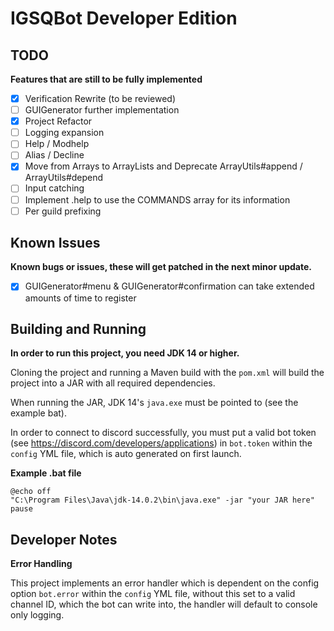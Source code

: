 # IGSQBot Developer Edition
## TODO
**Features that are still to be fully implemented**
 - [x] Verification Rewrite (to be reviewed)
 - [ ] GUIGenerator further implementation
 - [x] Project Refactor
 - [ ] Logging expansion
 - [ ] Help / Modhelp
 - [ ] Alias / Decline
 - [x] Move from Arrays to ArrayLists and Deprecate ArrayUtils#append / ArrayUtils#depend
 - [ ] Input catching
 - [ ] Implement .help to use the COMMANDS array for its information
 - [ ] Per guild prefixing

## Known Issues
**Known bugs or issues, these will get patched in the next minor update.**
 
- [x] GUIGenerator#menu & GUIGenerator#confirmation can take extended amounts of time to register

## Building and Running

**In order to run this project, you need JDK 14 or higher.**

Cloning the project and running a Maven build with the `pom.xml` will build the project into a JAR with all required dependencies.

When running the JAR, JDK 14's `java.exe` must be pointed to (see the example bat).

In order to connect to discord successfully, you must put a valid bot token (see https://discord.com/developers/applications)
in `bot.token` within the `config` YML file, which is auto generated on first launch.

**Example .bat file**

```
@echo off
"C:\Program Files\Java\jdk-14.0.2\bin\java.exe" -jar "your JAR here"
pause
```

## Developer Notes
**Error Handling**

This project implements an error handler which is dependent on
the config option `bot.error` within the `config` YML file, without this set to a valid channel ID, which the bot can write into, 
the handler will default to console only logging.
